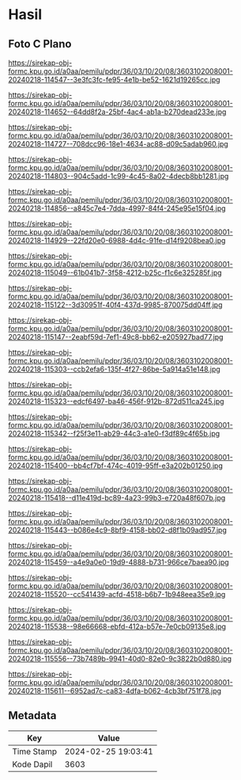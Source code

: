 # Hasil

## Foto C Plano

https://sirekap-obj-formc.kpu.go.id/a0aa/pemilu/pdpr/36/03/10/20/08/3603102008001-20240218-114547--3e3fc3fc-fe95-4e1b-be52-1621d19265cc.jpg

https://sirekap-obj-formc.kpu.go.id/a0aa/pemilu/pdpr/36/03/10/20/08/3603102008001-20240218-114652--64dd8f2a-25bf-4ac4-ab1a-b270dead233e.jpg

https://sirekap-obj-formc.kpu.go.id/a0aa/pemilu/pdpr/36/03/10/20/08/3603102008001-20240218-114727--708dcc96-18e1-4634-ac88-d09c5adab960.jpg

https://sirekap-obj-formc.kpu.go.id/a0aa/pemilu/pdpr/36/03/10/20/08/3603102008001-20240218-114803--904c5add-1c99-4c45-8a02-4decb8bb1281.jpg

https://sirekap-obj-formc.kpu.go.id/a0aa/pemilu/pdpr/36/03/10/20/08/3603102008001-20240218-114856--a845c7e4-7dda-4997-84f4-245e95e15f04.jpg

https://sirekap-obj-formc.kpu.go.id/a0aa/pemilu/pdpr/36/03/10/20/08/3603102008001-20240218-114929--22fd20e0-6988-4d4c-91fe-d14f9208bea0.jpg

https://sirekap-obj-formc.kpu.go.id/a0aa/pemilu/pdpr/36/03/10/20/08/3603102008001-20240218-115049--61b041b7-3f58-4212-b25c-f1c6e325285f.jpg

https://sirekap-obj-formc.kpu.go.id/a0aa/pemilu/pdpr/36/03/10/20/08/3603102008001-20240218-115122--3d30951f-40f4-437d-9985-870075dd04ff.jpg

https://sirekap-obj-formc.kpu.go.id/a0aa/pemilu/pdpr/36/03/10/20/08/3603102008001-20240218-115147--2eabf59d-7ef1-49c8-bb62-e205927bad77.jpg

https://sirekap-obj-formc.kpu.go.id/a0aa/pemilu/pdpr/36/03/10/20/08/3603102008001-20240218-115303--ccb2efa6-135f-4f27-86be-5a914a51e148.jpg

https://sirekap-obj-formc.kpu.go.id/a0aa/pemilu/pdpr/36/03/10/20/08/3603102008001-20240218-115323--edcf6497-ba46-456f-912b-872d511ca245.jpg

https://sirekap-obj-formc.kpu.go.id/a0aa/pemilu/pdpr/36/03/10/20/08/3603102008001-20240218-115342--f25f3e11-ab29-44c3-a1e0-f3df89c4f65b.jpg

https://sirekap-obj-formc.kpu.go.id/a0aa/pemilu/pdpr/36/03/10/20/08/3603102008001-20240218-115400--bb4cf7bf-474c-4019-95ff-e3a202b01250.jpg

https://sirekap-obj-formc.kpu.go.id/a0aa/pemilu/pdpr/36/03/10/20/08/3603102008001-20240218-115418--d11e419d-bc89-4a23-99b3-e720a48f607b.jpg

https://sirekap-obj-formc.kpu.go.id/a0aa/pemilu/pdpr/36/03/10/20/08/3603102008001-20240218-115443--b086e4c9-8bf9-4158-bb02-d8f1b09ad957.jpg

https://sirekap-obj-formc.kpu.go.id/a0aa/pemilu/pdpr/36/03/10/20/08/3603102008001-20240218-115459--a4e9a0e0-19d9-4888-b731-966ce7baea90.jpg

https://sirekap-obj-formc.kpu.go.id/a0aa/pemilu/pdpr/36/03/10/20/08/3603102008001-20240218-115520--cc541439-acfd-4518-b6b7-1b948eea35e9.jpg

https://sirekap-obj-formc.kpu.go.id/a0aa/pemilu/pdpr/36/03/10/20/08/3603102008001-20240218-115538--98e66668-ebfd-412a-b57e-7e0cb09135e8.jpg

https://sirekap-obj-formc.kpu.go.id/a0aa/pemilu/pdpr/36/03/10/20/08/3603102008001-20240218-115556--73b7489b-9941-40d0-82e0-9c3822b0d880.jpg

https://sirekap-obj-formc.kpu.go.id/a0aa/pemilu/pdpr/36/03/10/20/08/3603102008001-20240218-115611--6952ad7c-ca83-4dfa-b062-4cb3bf751f78.jpg


## Metadata

| Key        | Value               |
| ---------- | ------------------- |
| Time Stamp | 2024-02-25 19:03:41 |
| Kode Dapil | 3603                |



